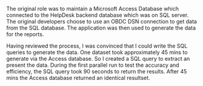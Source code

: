The original role was to maintain a Microsoft Access Database which connected to the HelpDesk backend database which was on SQL server.   The original developers choose to use an OBDC DSN connection to get data from the SQL database.   The application was then used to generate the data for the reports.

Having reviewed the process, I was convinced that I could write the SQL queries to generate the data.  One dataset took approximately 45 mins to generate via the Access database.  So I created a SQL query to extract an present the data.  During the first parallel run to test the accuracy and efficiency, the SQL query took 90 seconds to return the results.  After 45 mins the Access database returned an identical resultset.  